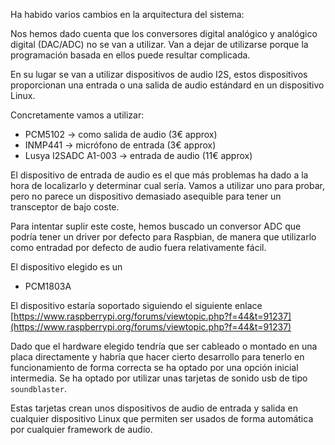 Ha habido varios cambios en la arquitectura del sistema:

Nos hemos dado cuenta que los conversores digital analógico y analógico digital (DAC/ADC) no se van a utilizar.
Van a dejar de utilizarse porque la programación basada en ellos puede resultar complicada.

En su lugar se van a utilizar dispositivos de audio I2S, estos dispositivos proporcionan una entrada o una salida de audio estándard en un dispositivo Linux.

Concretamente vamos a utilizar:

* PCM5102 -> como salida de audio (3€ approx)
* INMP441 -> micrófono de entrada (3€ approx)
* Lusya I2SADC A1-003 -> entrada de audio (11€ approx)

El dispositivo de entrada de audio es el que más problemas ha dado a la hora de localizarlo y determinar cual sería.
Vamos a utilizar uno para probar, pero no parece un dispositivo demasiado asequible para tener un transceptor de bajo coste.

Para intentar suplir este coste, hemos buscado un conversor ADC que podría tener un driver por defecto para Raspbian, de manera que utilizarlo como entradad por defecto de audio fuera relativamente fácil.

El dispositivo elegido es un 
* PCM1803A 

El dispositivo estaría soportado siguiendo el siguiente enlace [https://www.raspberrypi.org/forums/viewtopic.php?f=44&t=91237](https://www.raspberrypi.org/forums/viewtopic.php?f=44&t=91237)

Dado que el hardware elegido tendría que ser cableado o montado en una placa directamente y habría que hacer cierto desarrollo para tenerlo en funcionamiento de forma correcta se ha optado por una opción inicial intermedia.
Se ha optado por utilizar unas tarjetas de sonido usb de tipo ```soundblaster```.

Estas tarjetas crean unos dispositivos de audio de entrada y salida en cualquier dispositivo Linux que permiten ser usados de forma automática por cualquier framework de audio.
